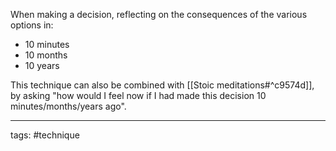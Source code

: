When making a decision, reflecting on the consequences of the various options in:
- 10 minutes
- 10 months
- 10 years

This technique can also be combined with [[Stoic meditations#^c9574d]], by asking "how would I feel now if I had made this decision 10 minutes/months/years ago".

_____________
tags: #technique 